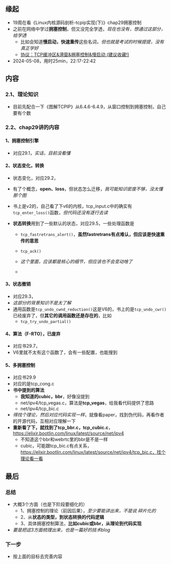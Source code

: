 ## 缘起

+ 19周在看《Linux内核源码剖析-tcpip实现(下)》chap29拥塞控制
+ 之前在网络中学过**拥塞控制**，但又没完全学透，*现在也没有，想通过这部分，给学透*
  + 比如会知道**慢启动，快速重传**这些名词，*但也就是考试的时候提提，没有真正学好*
  + [协议：TCP缓冲区&滑窗&拥塞控制&慢启动 (建议收藏!)](https://blog.csdn.net/shengqianfeng/article/details/107379400)
+ 2024-05-08，用时25min，22:17-22:42

## 内容

### 2.1、理论知识

+ 目前先配合一下《图解TCPIP》从6.4.6-6.4.9，从窗口控制到拥塞控制，自己要有个数

### 2.2、chap29讲的内容

#### 1、拥塞控制引擎

+ 对应29.1，*实话，目前没看懂*

#### 2、状态变化，转换

+ 状态变化，对应29.2，

+ 有了个概念，**open、loss**，但状态怎么迁移，*我可能知识密度不够，没太懂那个图*

+ 书上是v2的，自己看了下v6的内核，tcp_input.c中的确实有`tcp_enter_loss()`函数，*但代码还没有逐行去读*

+ **状态转换**用到了一些默认的状态，对应29.5，一些处理函数是

  + `tcp_fastretrans_alert()`，**虽然fastretrans有点难认，但应该是快速重传的意思**
  + `tcp_ack()`
  + *这个里面，应该都是核心的细节，但应该也不会变动啥了*

  + 

#### 3、状态撤销

+ 对应29.3，
+ *这部分的背景知识不是太了解*
+ 通用函数是`tcp_undo_cwnd_reduction()`这是V6的，书上的是`tcp_undo_cwr()`已经废弃了，但**其它的调用函数还是存在的**，比如
  + `tcp_try_undo_partial()`

#### 4、算法（F-RTO），已废弃

+ 对应书29.7，
+ V6里就不太有这个函数了，会有一些配置，也能搜到

#### 5、多拥塞控制

+ 对应书29.9
+ 对应的是tcp_cong.c
+ **书中提到的算法**
  + **我知道的cubic，bbr**，好像没提到
  + net/ipv4/tcp_vegas.c，算法是**tcp_vegas**，给我看代码提供了思路
  + net/ipv4/tcp_bic.c
+ *得找个理论，然后对应代码实现一样*，就像看paper，找到伪代码，再看作者的开源代码，互相对应理解一下
+ **重新看了下，就找到了tcp_bbr.c，tcp_cubic.c**，https://elixir.bootlin.com/linux/latest/source/net/ipv4
  + 不知道这个bbr和webrtc里的bbr是不是一样
  + cubic，可能跟tcp_bic.c有点关系，https://elixir.bootlin.com/linux/latest/source/net/ipv4/tcp_bic.c，找个理论看一看

## 最后

### 总结

+ 大概3个方面（也是下阶段要细化的）
  + 1、拥塞控制的理论（前因后果），*至少要能讲出来，不是说 碎片化的*
  + 2、从**状态的类型，到状态转换的代码逻辑**
  + 3、具体拥塞控制算法，**比如cubic或bbr，从理论到代码实现**
+ *要是把这3方面梳理出来，也是一篇好的技术blog*

### 下一步

+ 按上面的目标去完善内容